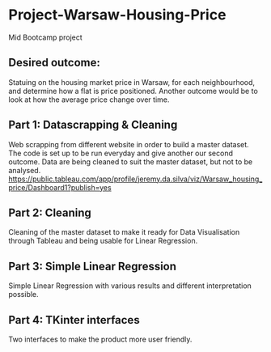 # Project-Warsaw-Housing-Price
 Mid Bootcamp project

## Desired outcome:
Statuing on the housing market price in Warsaw, for each neighbourhood, and determine how a flat is price positioned. Another outcome would be to look at how the average price change over time.

## Part 1: Datascrapping & Cleaning
Web scrapping from different website in order to build a master dataset. The code is set up to be run everyday and give another our second outcome. 
Data are being cleaned to suit the master dataset, but not to be analysed.
https://public.tableau.com/app/profile/jeremy.da.silva/viz/Warsaw_housing_price/Dashboard1?publish=yes

## Part 2: Cleaning 
Cleaning of the master dataset to make it ready for Data Visualisation through Tableau and being usable for Linear Regression.

## Part 3: Simple Linear Regression
Simple Linear Regression with various results and different interpretation possible.

## Part 4: TKinter interfaces
Two interfaces to make the product more user friendly.
